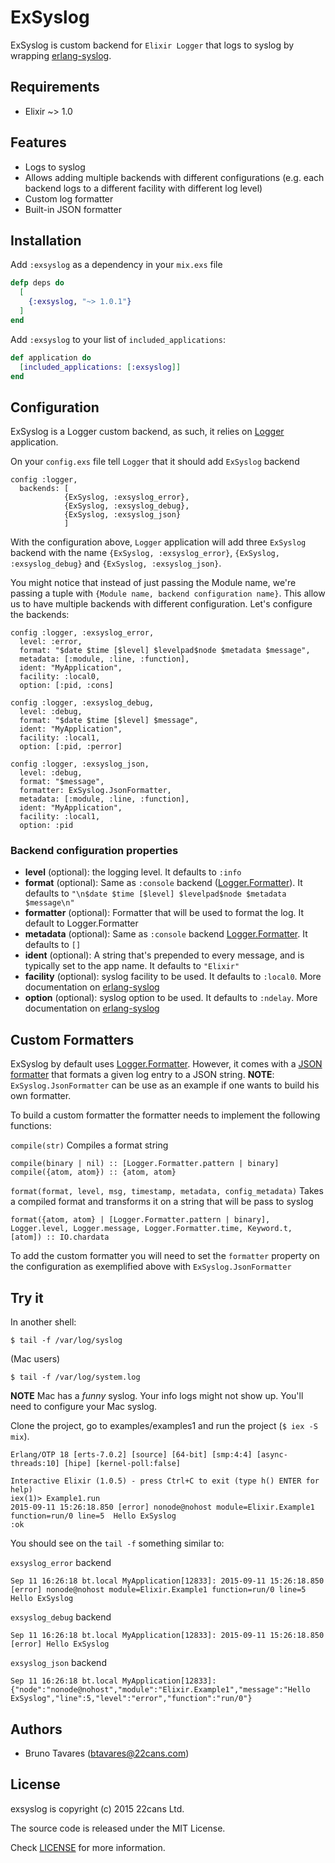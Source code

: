 ExSyslog
======

ExSyslog is custom backend for `Elixir Logger` that logs to syslog by wrapping [erlang-syslog](https://github.com/Vagabond/erlang-syslog/).

## Requirements
* Elixir ~> 1.0

## Features
* Logs to syslog
* Allows adding multiple backends with different configurations (e.g. each backend logs to a different facility with different log level)
* Custom log formatter
* Built-in JSON formatter

## Installation

Add `:exsyslog` as a dependency in your `mix.exs` file

```elixir
defp deps do
  [
    {:exsyslog, "~> 1.0.1"}
  ]
end
```

Add `:exsyslog` to your list of `included_applications`:

```elixir
def application do
  [included_applications: [:exsyslog]]
end
```

## Configuration

ExSyslog is a Logger custom backend, as such, it relies on [Logger](http://elixir-lang.org/docs/stable/logger/) application.

On your `config.exs` file tell `Logger` that it should add `ExSyslog` backend
```
config :logger,
  backends: [
            {ExSyslog, :exsyslog_error},
            {ExSyslog, :exsyslog_debug},
            {ExSyslog, :exsyslog_json}
            ]
```

With the configuration above, `Logger` application will add three `ExSyslog` backend with the name `{ExSyslog, :exsyslog_error}`, `{ExSyslog, :exsyslog_debug}` and `{ExSyslog, :exsyslog_json}`.

You might notice that instead of just passing the Module name, we're passing a tuple with `{Module name, backend configuration name}`. This allow us to have multiple backends with different configuration. Let's configure the backends:

```
config :logger, :exsyslog_error,
  level: :error,
  format: "$date $time [$level] $levelpad$node $metadata $message",
  metadata: [:module, :line, :function],
  ident: "MyApplication",
  facility: :local0,
  option: [:pid, :cons]

config :logger, :exsyslog_debug,
  level: :debug,
  format: "$date $time [$level] $message",
  ident: "MyApplication",
  facility: :local1,
  option: [:pid, :perror]

config :logger, :exsyslog_json,
  level: :debug,
  format: "$message",
  formatter: ExSyslog.JsonFormatter,
  metadata: [:module, :line, :function],
  ident: "MyApplication",
  facility: :local1,
  option: :pid
```


### Backend configuration properties

* __level__ (optional): the logging level. It defaults to `:info`
* __format__ (optional): Same as `:console` backend ([Logger.Formatter](http://elixir-lang.org/docs/stable/logger/)). It defaults to `"\n$date $time [$level] $levelpad$node $metadata $message\n"`
* __formatter__ (optional): Formatter that will be used to format the log. It default to Logger.Formatter
* __metadata__ (optional): Same as `:console` backend [Logger.Formatter](http://elixir-lang.org/docs/stable/logger/). It defaults to `[]`
* __ident__ (optional): A string that's prepended to every message, and is typically set to the app name. It defaults to `"Elixir"`
* __facility__ (optional): syslog facility to be used. It defaults to `:local0`. More documentation on [erlang-syslog](https://github.com/Vagabond/erlang-syslog/#syslogopenident-logopt-facility---ok-port)
* __option__ (optional): syslog option to be used. It defaults to `:ndelay`. More documentation on [erlang-syslog](https://github.com/Vagabond/erlang-syslog/#syslogopenident-logopt-facility---ok-port)

## Custom Formatters
ExSyslog by default uses [Logger.Formatter](http://elixir-lang.org/docs/stable/logger/Logger.Formatter.html). However, it comes with a [JSON formatter](http://hexdocs.pm/exsyslog/1.0.1) that formats a given log entry to a JSON string. __NOTE__: `ExSyslog.JsonFormatter` can be use as an example if one wants to build his own formatter.

To build a custom formatter the formatter needs to implement the following functions:

`compile(str)`
Compiles a format string
```
compile(binary | nil) :: [Logger.Formatter.pattern | binary]
compile({atom, atom}) :: {atom, atom}
```

`format(format, level, msg, timestamp, metadata, config_metadata)`
Takes a compiled format and transforms it on a string that will be pass to syslog
```
format({atom, atom} | [Logger.Formatter.pattern | binary], Logger.level, Logger.message, Logger.Formatter.time, Keyword.t, [atom]) :: IO.chardata
```

To add the custom formatter you will need to set the `formatter` property on the configuration as exemplified above with `ExSyslog.JsonFormatter`

## Try it

In another shell:

```
$ tail -f /var/log/syslog
```

(Mac users)
```
$ tail -f /var/log/system.log
```
__NOTE__ Mac has a *funny* syslog. Your info logs might not show up. You'll need to configure your Mac syslog.

Clone the project, go to examples/examples1 and run the project (`$ iex -S mix`).

```
Erlang/OTP 18 [erts-7.0.2] [source] [64-bit] [smp:4:4] [async-threads:10] [hipe] [kernel-poll:false]

Interactive Elixir (1.0.5) - press Ctrl+C to exit (type h() ENTER for help)
iex(1)> Example1.run
2015-09-11 15:26:18.850 [error] nonode@nohost module=Elixir.Example1 function=run/0 line=5  Hello ExSyslog
:ok
```

You should see on the `tail -f` something similar to:

`exsyslog_error` backend
```
Sep 11 16:26:18 bt.local MyApplication[12833]: 2015-09-11 15:26:18.850 [error] nonode@nohost module=Elixir.Example1 function=run/0 line=5  Hello ExSyslog
```

`exsyslog_debug` backend
```
Sep 11 16:26:18 bt.local MyApplication[12833]: 2015-09-11 15:26:18.850 [error] Hello ExSyslog
```

`exsyslog_json` backend
```
Sep 11 16:26:18 bt.local MyApplication[12833]: {"node":"nonode@nohost","module":"Elixir.Example1","message":"Hello ExSyslog","line":5,"level":"error","function":"run/0"}
```

## Authors

* Bruno Tavares (<btavares@22cans.com>)

## License

exsyslog is copyright (c) 2015 22cans Ltd.

The source code is released under the MIT License.

Check [LICENSE](LICENSE) for more information.
